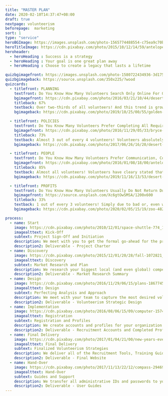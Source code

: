 ```yaml
---
title: "MASTER PLAN"
date: 2020-02-10T14:37:47+08:00
draft: true
nextpage: volunteerism
beforepage:  marketing
sort: 1
type: "service"
heroBGImage: https://images.unsplash.com/photo-1565774488554-c75ea9c70bcf?ixlib=rb-1.2.1&ixid=eyJhcHBfaWQiOjEyMDd9&auto=format&fit=crop&w=3023&q=80
heroTitleImage: https://cdn.pixabay.com/photo/2015/10/12/14/59/antelope-canyon-984055_1280.jpg
heroheader:
  - heroHeading : Success is a strategy
  - heroHeading : Your goal is one great plan away
  - heroHeading : Choose to create a legacy that lasts a lifetime

quizbgimagefront: https://images.unsplash.com/photo-1580722434936-3d175913fbdc?ixlib=rb-1.2.1&ixid=eyJhcHBfaWQiOjEyMDd9&auto=format&fit=crop&w=1951&q=80
quizbgimageback: https://source.unsplash.com/350x225/?wood
quizcards:
  - titlefront: PLANNING
    textfront: Do You Know How Many Volunteers Search Only Online For Opportunities Around The World?
    bgimagefront: https://cdn.pixabay.com/photo/2016/03/21/10/44/desert-1270345_1280.jpg
    titleback: 67%
    textback: Over two-thirds of all volunteers! And this trend is growing daily. Most volunteers will search for opportunities only on established Volunteer Portals or on Social Media and Google.<br><br>We work with you to fully capture your volunteer requirements, create attractive profiles on all major Portals, guide you on how to best frame volunteer requests, and ensure that all your Social Media accounts fully display your volunteer needs. The result will be that you receive the maximum number of applicants you could want.
    bgimageback: https://cdn.pixabay.com/photo/2019/10/25/00/55/golden-eagle-4575691_1280.jpg

  - titlefront: POLICIES
    textfront: Do You Know Many Volunteers Prefer Completing All Required Training Online?
    bgimagefront: https://cdn.pixabay.com/photo/2016/11/29/05/33/bryce-canyon-1867563_1280.jpg
    titleback: 73%
    textback: Almost 3 out of every 4 volunteers! Volunteers absolutely must go through training but most organizations require them to attend that training in-person, which is NOT preferred by the volunteer.<br><br>We work with you to capture all of the information the volunteers need to know and create amazing training presentations that can be shared with your volunteers prior to their start of service. This vastly increases your flexibility, quality control, scalability, and cost-savings.
    bgimageback: https://cdn.pixabay.com/photo/2017/06/26/16/20/desert-fox-2444230_1280.jpg

  - titlefront: PEOPLE
    textfront: Do You Know How Many Volunteers Prefer Communication, Coordination, And Organization To Be Done Online?
    bgimagefront: https://cdn.pixabay.com/photo/2016/01/08/18/00/antelope-canyon-1128815_1280.jpg
    titleback: 85%
    textback: Almost all volunteers! Volunteers have cleary stated that organizing online makes communication easier and helps them save time, while organizations have stated that it helps get more volunteers to events and helps save money.<br><br>We are fully aware of what volunteers absolutely want to know so that they have no complications during their service. We work with your team to learn all key local information, creating excellent guides that your team can use to coordinate volunteers before and during their service.
    bgimageback: https://cdn.pixabay.com/photo/2019/11/16/13/53/desert-lynx-4630313_1280.jpg

  - titlefront: PROFITS
    textfront: Do You Know How Many Volunteers Usually Do Not Return Due To A Lack Of Adequate Follow-Ups?
    bgimagefront: https://source.unsplash.com/Xc6gtOwSMSA/1200x600
    titleback: 33%
    textback: 1 out of every 3 volunteers! Simply due to bad or, even worse, no follow-up communication to thank the volunteer, ask them for feedback, and generally keep them engaged.<br><br>Retaining volunteers is what we prioritize most, for good reason. Returning volunteers provide incredible cost-savings, making this a key task for any organization. We provide you with guidelines and templates that your team will use to reach out to volunteers, perform key Impact Assessments, and keep volunteers engaged until they return to help again.
    bgimageback: https://cdn.pixabay.com/photo/2020/02/05/15/19/zoo-4821484_1280.jpg

process:
  - name: Start
    image: https://cdn.pixabay.com/photo/2010/12/01/space-shuttle-774_1280.jpg
    imagealttext: Kick-Off
    subtext: Project Sign-Off and Initiation
    description: We meet with you to get the formal go-ahead for the project. Then we meet with your team to understand exactly what your volunteerism goals are and plan how we get you to those goals from where you are right now.
    description2: Deliverable - Project Charter
  - name: Discovery
    image: https://cdn.pixabay.com/photo/2015/12/01/20/28/fall-1072821_1280.jpg
    imagealttext: Discovery
    subtext: Market Research and Plan
    description: We research your biggest local (and even global) competitors and understand what volunteer recruitment, training, coordination, and retention strategies are working for them. Then we plan how to make those strategies work even better for you.
    description2: Deliverable - Market Research Summary
  - name: Design
    image: https://cdn.pixabay.com/photo/2016/11/29/06/15/plans-1867745_1280.jpg
    imagealttext: Design
    subtext: Perfecting Analysis and Approach 
    description: We meet with your team to capture the most desired volunteerism strategies you already have or want to have. We then present the initial strategic outlines, capturing all key tips, tools, and techniques. Once you agree to the approach, we work closely with your team to finalize the overall strategic design.
    description2: Deliverable - Volunteerism Strategic Design
  - name: Implementation
    image: https://cdn.pixabay.com/photo/2016/08/06/15/09/computer-1574533_1280.jpg
    imagealttext: Registration
    subtext: Registration and Profiles
    description: We create accounts and profiles for your organization on all the major volunteer recruitment portals. We also review and edit your existing Social Media accounts to ensure that all volunteer requirements are captured and updated regularly.
    description2: Deliverable - Recruitment Accounts and Completed Profiles
  - name: Final Delivery
    image: https://cdn.pixabay.com/photo/2017/01/04/21/00/new-years-eve-1953253_1280.jpg
    imagealttext: Final Delivery
    subtext: Finalized Volunteerism Strategies
    description: We deliver all of the Recruitment Tools, Training Guides, Coordination Systems, and Retention Communication Templates, walking you and your team through all of the strategic decisions. We integrate any changes you may wish to see and finalize all remaining technical tasks.
    description2: Deliverable - Final Website
  - name: Hand-Over
    image: https://cdn.pixabay.com/photo/2017/11/13/22/12/compass-2946959_1280.jpg
    imagealttext: Hand-Over
    subtext: Guides and Support
    description: We transfer all administrative IDs and passwords to you and provide excellent user guides to help your staff take over the administrative tasks of making sure your Recruitment and Social Media profiles stay current after we hand them over. That will not be the end though as we will provide you with ongoing support and will assist with any questions or guidance you may seek in the future.
    description2: Deliverable - User Guides
---
```

